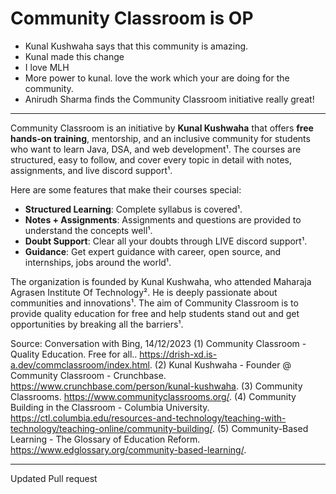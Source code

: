 # Community Classroom is OP

- Kunal Kushwaha says that this community is amazing.
- Kunal made this change
- I love MLH
- More power to kunal. love the work which your are doing for the community.
- Anirudh Sharma finds the Community Classroom initiative really great!

-----------------------------------------------------------------------------------------

Community Classroom is an initiative by **Kunal Kushwaha** that offers **free hands-on training**, mentorship, and an inclusive community for students who want to learn Java, DSA, and web development¹. The courses are structured, easy to follow, and cover every topic in detail with notes, assignments, and live discord support¹. 

Here are some features that make their courses special:
- **Structured Learning**: Complete syllabus is covered¹.
- **Notes + Assignments**: Assignments and questions are provided to understand the concepts well¹.
- **Doubt Support**: Clear all your doubts through LIVE discord support¹.
- **Guidance**: Get expert guidance with career, open source, and internships, jobs around the world¹.

The organization is founded by Kunal Kushwaha, who attended Maharaja Agrasen Institute Of Technology². He is deeply passionate about communities and innovations¹. The aim of Community Classroom is to provide quality education for free and help students stand out and get opportunities by breaking all the barriers¹.

Source: Conversation with Bing, 14/12/2023
(1) Community Classroom - Quality Education. Free for all.. https://drish-xd.is-a.dev/commclassroom/index.html.
(2) Kunal Kushwaha - Founder @ Community Classroom - Crunchbase. https://www.crunchbase.com/person/kunal-kushwaha.
(3) Community Classrooms. https://www.communityclassrooms.org/.
(4) Community Building in the Classroom - Columbia University. https://ctl.columbia.edu/resources-and-technology/teaching-with-technology/teaching-online/community-building/.
(5) Community-Based Learning - The Glossary of Education Reform. https://www.edglossary.org/community-based-learning/.



-----------------------------------------------------------------------------------------------------------


Updated Pull request
